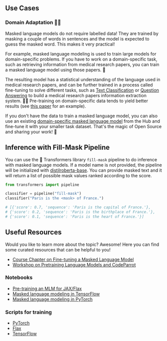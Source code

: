## Use Cases

### Domain Adaptation 👩‍⚕️

Masked language models do not require labelled data! They are trained by masking a couple of words in sentences and the model is expected to guess the masked word. This makes it very practical!

For example, masked language modeling is used to train large models for domain-specific problems. If you have to work on a domain-specific task, such as retrieving information from medical research papers, you can train a masked language model using those papers. 📄

The resulting model has a statistical understanding of the language used in medical research papers, and can be further trained in a process called fine-tuning to solve different tasks, such as [Text Classification](/tasks/text-classification) or [Question Answering](/tasks/question-answering) to build a medical research papers information extraction system. 👩‍⚕️ Pre-training on domain-specific data tends to yield better results (see [this paper](https://arxiv.org/abs/2007.15779) for an example).

If you don't have the data to train a masked language model, you can also use an existing [domain-specific masked language model](https://huggingface.co/microsoft/BiomedNLP-PubMedBERT-base-uncased-abstract-fulltext) from the Hub and fine-tune it with your smaller task dataset. That's the magic of Open Source and sharing your work! 🎉

## Inference with Fill-Mask Pipeline

You can use the 🤗 Transformers library `fill-mask` pipeline to do inference with masked language models. If a model name is not provided, the pipeline will be initialized with [distilroberta-base](/distilroberta-base). You can provide masked text and it will return a list of possible mask values ​​ranked according to the score.

```python
from transformers import pipeline

classifier = pipeline("fill-mask")
classifier("Paris is the <mask> of France.")

# [{'score': 0.7, 'sequence': 'Paris is the capital of France.'},
# {'score': 0.2, 'sequence': 'Paris is the birthplace of France.'},
# {'score': 0.1, 'sequence': 'Paris is the heart of France.'}]
```

## Useful Resources

Would you like to learn more about the topic? Awesome! Here you can find some curated resources that can be helpful to you!

- [Course Chapter on Fine-tuning a Masked Language Model](https://huggingface.co/course/chapter7/3?fw=pt)
- [Workshop on Pretraining Language Models and CodeParrot](https://www.youtube.com/watch?v=ExUR7w6xe94)

### Notebooks

- [Pre-training an MLM for JAX/Flax](https://github.com/huggingface/notebooks/blob/master/examples/masked_language_modeling_flax.ipynb)
- [Masked language modeling in TensorFlow](https://github.com/huggingface/notebooks/blob/master/examples/language_modeling-tf.ipynb)
- [Masked language modeling in PyTorch](https://github.com/huggingface/notebooks/blob/master/examples/language_modeling.ipynb)

### Scripts for training

- [PyTorch](https://github.com/huggingface/transformers/tree/master/examples/pytorch/language-modeling)
- [Flax](https://github.com/huggingface/transformers/tree/master/examples/flax/language-modeling)
- [TensorFlow](https://github.com/huggingface/transformers/tree/master/examples/tensorflow/language-modeling)

